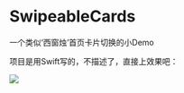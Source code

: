 # SwipeableCards
一个类似‘西窗烛’首页卡片切换的小Demo

项目是用Swift写的，不描述了，直接上效果吧：

![](https://github.com/DepponMain/WaitingAnimation/raw/master/WaitingAnimation.gif)
